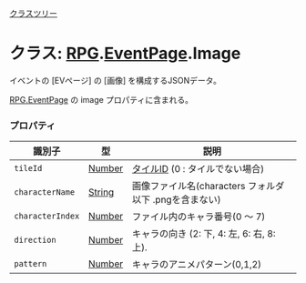 [クラスツリー](index.md)

# クラス: [RPG](RPG.md).[EventPage](RPG.EventPage.md).Image
イベントの [EVページ] の [画像] を構成するJSONデータ。

[RPG.EventPage](RPG.EventPage.md) の image プロパティに含まれる。


### プロパティ

| 識別子 | 型 | 説明 |
| --- | --- | --- |
| `tileId` | [Number](Number.md) | [タイルID](Tilemap.md#タイルID)  (0 : タイルでない場合) |
| `characterName` | [String](String.md) | 画像ファイル名(characters フォルダ以下 .pngを含まない) |
| `characterIndex` | [Number](Number.md) | ファイル内のキャラ番号(0 〜 7) |
| `direction` | [Number](Number.md) | キャラの向き (2: 下, 4: 左, 6: 右, 8: 上). |
| `pattern` | [Number](Number.md) | キャラのアニメパターン(0,1,2) |


